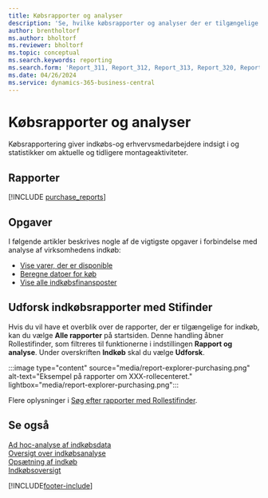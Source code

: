 ```yaml
---
title: Købsrapporter og analyser
description: 'Se, hvilke købsrapporter og analyser der er tilgængelige i standardversionen af Business Central, så du kan holde styr på virksomheden.'
author: brentholtorf
ms.author: bholtorf
ms.reviewer: bholtorf
ms.topic: conceptual
ms.search.keywords: reporting
ms.search.form: 'Report_311, Report_312, Report_313, Report_320, Report_709, Report_707, Report_709, Report_714, Report_716, Report_720'
ms.date: 04/26/2024
ms.service: dynamics-365-business-central
---
```

# <a name="purchase-reporting-and-analytics"></a>Købsrapporter og analyser

Købsrapportering giver indkøbs-og erhvervsmedarbejdere indsigt i og statistikker om aktuelle og tidligere montageaktiviteter.  

## <a name="reports"></a>Rapporter

[!INCLUDE [purchase_reports](includes/purchase-reports-include.md)]

## <a name="tasks"></a>Opgaver

I følgende artikler beskrives nogle af de vigtigste opgaver i forbindelse med analyse af virksomhedens indkøb:

- [Vise varer, der er disponible](inventory-how-availability-overview.md)  
- [Beregne datoer for køb](purchasing-date-calculation-for-purchases.md)
- [Vise alle indkøbsfinansposter](purchasing-how-record-purchases.md#viewing-ledger-entries)

## <a name="explore-purchase-reports-with-report-explorer"></a>Udforsk indkøbsrapporter med Stifinder

Hvis du vil have et overblik over de rapporter, der er tilgængelige for indkøb, kan du vælge **Alle rapporter** på startsiden. Denne handling åbner Rollestifinder, som filtreres til funktionerne i indstillingen **Rapport og analyse**. Under overskriften **Indkøb** skal du vælge **Udforsk**.

:::image type="content" source="media/report-explorer-purchasing.png" alt-text="Eksempel på rapporter om XXX-rollecenteret." lightbox="media/report-explorer-purchasing.png":::

Flere oplysninger i [Søg efter rapporter med Rollestifinder](ui-role-explorer.md). 

## <a name="see-also"></a>Se også

[Ad hoc-analyse af indkøbsdata](ad-hoc-analysis-purchasing.md)  
[Oversigt over indkøbsanalyse](purchasing-analytics-overview.md)   
[Opsætning af indkøb](purchasing-setup-purchasing.md)  
[Indkøbsoversigt](purchasing-manage-purchasing.md)  

[!INCLUDE[footer-include](includes/footer-banner.md)]
